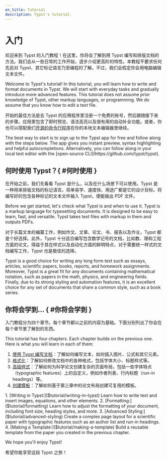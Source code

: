 ```yaml
---
en_title: Tutorial
description: Typst's tutorial.
---
```


# 入门

欢迎来到 Typst 的入门教程！在这里，你将会了解到用 Typst 编写和排版文档的方法。我们会从一些日常的工作开始，逐步介绍更高阶的特性。本教程不要求任何先前对 Typst、其它标记语言乃至编程的了解。不过，我们会假定你会用电脑编辑文本文件。

<original>
Welcome to Typst's tutorial! In this tutorial, you will learn how to write and
format documents in Typst. We will start with everyday tasks and gradually
introduce more advanced features. This tutorial does not assume prior knowledge
of Typst, other markup languages, or programming. We do assume that you know how
to edit a text file.
</original>

开始的最佳方法是去 Typst 的应用程序里注册一个免费的账号，然后跟随接下来的步骤。应用里包含了即时预览、语法高亮以及很有用的自动补全功能。或者，你也可以搭配我们[开源的命令行程序](https://github.com/typst/typst)在你的本地文本编辑器里继续。

<original>
The best way to start is to sign up to the Typst app for free and follow along
with the steps below. The app gives you instant preview, syntax highlighting and
helpful autocompletions. Alternatively, you can follow along in your local text
editor with the [open-source CLI](https://github.com/typst/typst).
</original>

## 何时使用 Typst？{ #何时使用 }

在开始之前，我们先看看 Typst 是什么，以及在什么场景下可以使用。Typst 是一种用来排版文档的标记语言。简单易学、速度快、用途广都是它的设计目标。将编写好的包含各种标记的文本文件输入 Typst，便能输出 PDF 文件。

<original>
Before we get started, let's check what Typst is and when to use it. Typst is a
markup language for typesetting documents. It is designed to be easy to learn,
fast, and versatile. Typst takes text files with markup in them and outputs
PDFs.
</original>

对于长篇文本的编纂工作，例如作文、文章、论文、书、报告以及作业，Typst 都是个好选择。此外，Typst 十分适合编写包含数学记号的文档，比如数、理和工程方面的论文。得益于其在样式以及自动化方面的鲜明特点，对于需要统一样式的文档编写工作，Typst 也是极佳的选择。

<original>
Typst is a good choice for writing any long form text such as essays, articles,
scientific papers, books, reports, and homework assignments. Moreover, Typst is
a great fit for any documents containing mathematical notation, such as papers
in the math, physics, and engineering fields. Finally, due to its strong styling
and automation features, it is an excellent choice for any set of documents that
share a common style, such as a book series.
</original>

## 你将会学到... { #你将会学到 }

入门教程分为四个章节。每个章节都以之前的内容为基础。下面分别列出了你会在每个章节里了解到的东西。

<original>
This tutorial has four chapters. Each chapter builds on the previous one. Here
is what you will learn in each of them:
</original>

1. [使用 Typst 编写文档]($tutorial/writing-in-typst)：了解如何编写文本，如何插入图片、公式和其它元素。
2. [格式化]($tutorial/formatting)：了解如何修改文档中的各种格式，包括字体大小、标题样式等。 
3. [高级样式]($tutorial/advanced-styling)：了解如何为科学论文创建复杂的页面布局，包括一些字体特点（typographic features）上的自定义，例如作者列表、行内标题（run-in headings）等。
4. [创建模板]($tutorial/making-a-template)：了解如何基于第三章中的论文布局创建可复用的模板。

<original>
1. [Writing in Typst:]($tutorial/writing-in-typst) Learn how to write text and
   insert images, equations, and other elements.
2. [Formatting:]($tutorial/formatting) Learn how to adjust the formatting
   of your document, including font size, heading styles, and more.
3. [Advanced Styling:]($tutorial/advanced-styling) Create a complex page
   layout for a scientific paper with typographic features such as an author
   list and run-in headings.
4. [Making a Template:]($tutorial/making-a-template) Build a reusable template
   from the paper you created in the previous chapter.

We hope you'll enjoy Typst!
</original>

希望你能享受这段 Typst 之旅！